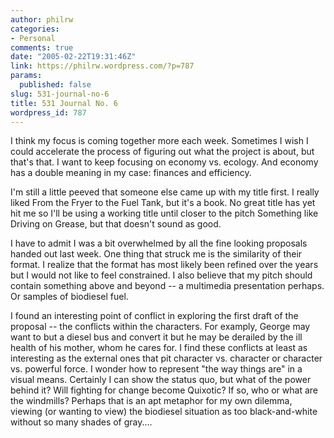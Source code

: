 ```yaml
---
author: philrw
categories:
- Personal
comments: true
date: "2005-02-22T19:31:46Z"
link: https://philrw.wordpress.com/?p=787
params:
  published: false
slug: 531-journal-no-6
title: 531 Journal No. 6
wordpress_id: 787
---
```


I think my focus is coming together more each week. Sometimes I wish I could accelerate the process of figuring out what the project is about, but that's that. I want to keep focusing on economy vs. ecology. And economy has a double meaning in my case: finances and efficiency.

I'm still a little peeved that someone else came up with my title first. I really liked From the Fryer to the Fuel Tank, but it's a book. No great title has yet hit me so I'll be using a working title until closer to the pitch Something like Driving on Grease, but that doesn't sound as good.

I have to admit I was a bit overwhelmed by all the fine looking proposals handed out last week. One thing that struck me is the similarity of their format. I realize that the format has most likely been refined over the years but I would not like to feel constrained. I also believe that my pitch should contain something above and beyond -- a multimedia presentation perhaps. Or samples of biodiesel fuel.

I found an interesting point of conflict in exploring the first draft of the proposal -- the conflicts within the characters. For examply, George may want to but a diesel bus and convert it but he may be derailed by the ill health of his mother, whom he cares for. I find these conflicts at least as interesting as the external ones that pit character vs. character or character vs. powerful force. I wonder how to represent "the way things are" in a visual means. Certainly I can show the status quo, but what of the power behind it? Will fighting for change become Quixotic? If so, who or what are the windmills? Perhaps that is an apt metaphor for my own dilemma, viewing (or wanting to view) the biodiesel situation as too black-and-white without so many shades of gray....
